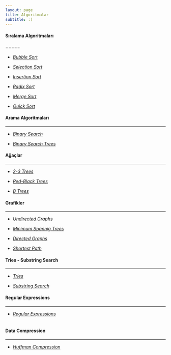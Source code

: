 ```yaml
---
layout: page
title: Algoritmalar
subtitle: :)
---
```


#### Sıralama Algoritmaları 

=====

* [_Bubble Sort_](https://burakycl.github.io/2015-02-20-test-markdown/)  

* [_Selection Sort_](https://burakycl.github.io/2015-02-20-test-markdown/)  

* [_Insertion Sort_](https://burakycl.github.io/2015-02-20-test-markdown/)  

* [_Radix Sort_](https://burakycl.github.io/2015-02-20-test-markdown/)  

* [_Merge Sort_](https://burakycl.github.io/2015-01-19-soccer/)

* [_Quick Sort_](https://burakycl.github.io/2015-02-20-test-markdown/)  



#### Arama Algoritmaları

---

* [_Binary Search_](https://burakycl.github.io/2015-02-20-test-markdown/)  

* [_Binary Search Trees_](https://burakycl.github.io/2015-02-20-test-markdown/)  



#### Ağaçlar

---

* [_2-3 Trees_](https://burakycl.github.io/2015-02-20-test-markdown/)  

* [_Red-Black Trees_](https://burakycl.github.io/2015-02-20-test-markdown/)  

* [_B Trees_](https://burakycl.github.io/2015-02-20-test-markdown/)  



#### Grafikler

---

* [_Undirected Graphs_](https://burakycl.github.io/2015-02-20-test-markdown/) 

* [_Minimum Spannig Trees_](https://burakycl.github.io/2015-02-20-test-markdown/)  

* [_Directed Graphs_](https://burakycl.github.io/2015-02-20-test-markdown/)  

* [_Shortest Path_](https://burakycl.github.io/2015-02-20-test-markdown/) 



#### Tries - Substring Search

---

* [_Tries_](https://burakycl.github.io/2015-02-20-test-markdown/)

* [_Substring Search_](https://burakycl.github.io/2015-02-20-test-markdown/) 



#### Regular Expressions

---

* [_Regular Expressions_](https://burakycl.github.io/2015-02-20-test-markdown/) 
<br><br>

####  Data Compression

---

* [_Huffman Compression_](https://burakycl.github.io/2015-02-20-test-markdown/) 








